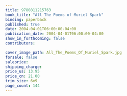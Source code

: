 ```yaml
---
title: 9780811215763
book_title: "All The Poems of Muriel Spark"
binding: paperback
published: true
date: 2004-04-01T06:00:00-04:00
publication_date: 2004-04-01T06:00:00-04:00
show_in_forthcoming: false
contributors:

cover_image_path: All_The_Poems_Of_Muriel_Spark.jpg
forsale: false
saleprice:
shipping_charge:
price_us: 13.95
price_cn: 21.00
trim_size: 6x9
page_count: 144
---
```


